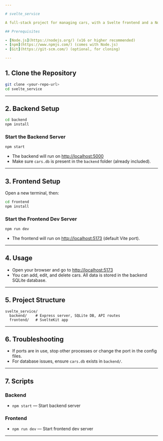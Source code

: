 ```yaml
---

# svelte_service

A full-stack project for managing cars, with a Svelte frontend and a Node.js (Express) backend.

## Prerequisites

- [Node.js](https://nodejs.org/) (v16 or higher recommended)
- [npm](https://www.npmjs.com/) (comes with Node.js)
- [Git](https://git-scm.com/) (optional, for cloning)

---
```


## 1. Clone the Repository

```bash
git clone <your-repo-url>
cd svelte_service
```

---

## 2. Backend Setup

```bash
cd backend
npm install
```

### Start the Backend Server

```bash
npm start
```

- The backend will run on [http://localhost:5000](http://localhost:5000)
- Make sure `cars.db` is present in the `backend` folder (already included).

---

## 3. Frontend Setup

Open a new terminal, then:

```bash
cd frontend
npm install
```

### Start the Frontend Dev Server

```bash
npm run dev
```

- The frontend will run on [http://localhost:5173](http://localhost:5173) (default Vite port).

---

## 4. Usage

- Open your browser and go to [http://localhost:5173](http://localhost:5173)
- You can add, edit, and delete cars. All data is stored in the backend SQLite database.

---

## 5. Project Structure

```
svelte_service/
  backend/    # Express server, SQLite DB, API routes
  frontend/   # SvelteKit app
```

---

## 6. Troubleshooting

- If ports are in use, stop other processes or change the port in the config files.
- For database issues, ensure `cars.db` exists in `backend/`.

---

## 7. Scripts

### Backend

- `npm start` — Start backend server

### Frontend

- `npm run dev` — Start frontend dev server

---
